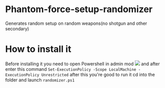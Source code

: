 # Phantom-force-setup-randomizer
Generates random setup on random weapons(no shotgun and other secondary)

# How to install it
Before installing it you need to open Powershell in admin mod
<img src=https://cdn.discordapp.com/attachments/823014955569643530/889472746789171260/a3iLMzovUn.png></img>
and after enter this command
```Set-ExecutionPolicy -Scope LocalMachine -ExecutionPolicy Unrestricted```
after this you're good to run it
cd into the folder and launch ```randomizer.ps1```
